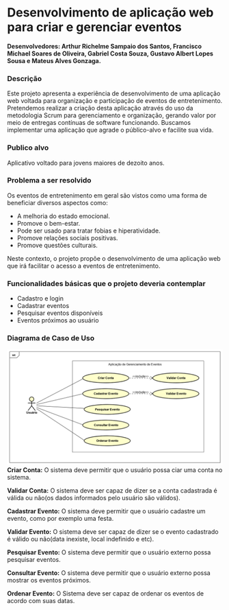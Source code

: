 # Desenvolvimento de aplicação web para criar e gerenciar eventos

**Desenvolvedores: Arthur Richelme Sampaio dos Santos, Francisco Michael Soares de Oliveira, Gabriel Costa Souza, Gustavo Albert Lopes Sousa e Mateus Alves Gonzaga.**

### Descrição

Este projeto apresenta a experiência de desenvolvimento de uma aplicação web
voltada para organização e participação de eventos de entretenimento. Pretendemos
realizar a criação desta aplicação através do uso da metodologia Scrum para
gerenciamento e organização, gerando valor por meio de entregas contínuas de software
funcionando. Buscamos implementar uma aplicação que agrade o público-alvo e facilite
sua vida.

### Publico alvo
Aplicativo voltado para jovens maiores de dezoito anos.

### Problema a ser resolvido
Os eventos de entretenimento em geral são vistos como uma forma de beneficiar
diversos aspectos como:

- A melhoria do estado emocional.
- Promove o bem-estar.
- Pode ser usado para tratar fobias e hiperatividade.
- Promove relações sociais positivas.
- Promove questões culturais.

Neste contexto, o projeto propõe o desenvolvimento de uma aplicação web que
irá facilitar o acesso a eventos de entretenimento. 

### Funcionalidades básicas que o projeto deveria contemplar
- Cadastro e login
- Cadastrar eventos
- Pesquisar eventos disponíveis
- Eventos próximos ao usuário

### Diagrama de Caso de Uso
![UseCase Diagram - App. Gerenc. Eventos](https://raw.githubusercontent.com/FMichael77/Aplicacao_Gereciamento_Eventos/gh-pages/UseCase%20Diagram%20-%20App.%20Gerenc.%20Eventos.png)
**Criar Conta:** O sistema deve permitir que o usuário possa ciar uma conta no sistema.

**Validar Conta:** O sistema deve ser capaz de dizer se a conta cadastrada é válida ou não(os dados informados pelo usuário são válidos).

**Cadastrar Evento:** O sistema deve permitir que o usuário cadastre um evento, como por exemplo uma festa.

**Validar Evento:** O sistema deve ser capaz de dizer se o evento cadastrado é válido ou não(data inexiste, local indefinido e etc).

**Pesquisar Evento:** O sistema deve permitir que o usuário externo possa pesquisar eventos.

**Consultar Evento:** O sistema deve permitir que o usuário externo possa mostrar os eventos próximos.

**Ordenar Evento:** O Sistema deve ser capaz de ordenar os eventos de acordo com suas datas.
